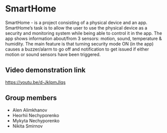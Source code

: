 # SmartHome
SmartHome - is a project consisting of a physical device and an app. SmartHome’s task is to allow the user to use the physical device as a security and monitoring system while being able to control it in the app. The app shows information about/from 3 sensors: motion, sound, temperature & humidity. The main feature is that turning security mode ON (in the app) causes a buzzer/alarm to go off and notification to get issued if either motion or sound sensors have been triggered.
## Video demonstration link
https://youtu.be/d-JkIpmJIqs 
## Group members
* Alen Alimkhanov
* Heorhii Nechyporenko
* Mykyta Nechyporenko
* Nikita Smirnov
